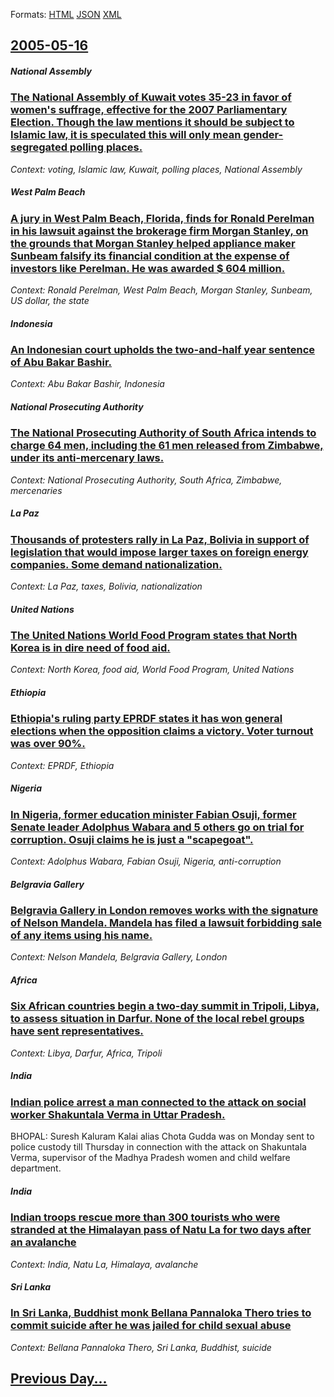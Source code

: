 
Formats: [HTML](2005/05/16/index.html)  [JSON](2005/05/16/index.json)  [XML](2005/05/16/index.xml)  

## [2005-05-16](/news/2005/05/16/index.md)

##### National Assembly
### [ The National Assembly of Kuwait votes 35-23 in favor of women's suffrage, effective for the 2007 Parliamentary Election. Though the law mentions it should be subject to Islamic law, it is speculated this will only mean gender-segregated polling places. ](/news/2005/05/16/the-national-assembly-of-kuwait-votes-35-23-in-favor-of-women-s-suffrage-effective-for-the-2007-parliamentary-election-though-the-law-men.md)
_Context: voting, Islamic law, Kuwait, polling places, National Assembly_

##### West Palm Beach
### [ A jury in West Palm Beach, Florida, finds for Ronald Perelman in his lawsuit against the brokerage firm Morgan Stanley, on the grounds that Morgan Stanley helped appliance maker Sunbeam falsify its financial condition at the expense of investors like Perelman. He was awarded $ 604 million. ](/news/2005/05/16/a-jury-in-west-palm-beach-florida-finds-for-ronald-perelman-in-his-lawsuit-against-the-brokerage-firm-morgan-stanley-on-the-grounds-that.md)
_Context: Ronald Perelman, West Palm Beach, Morgan Stanley, Sunbeam, US dollar, the state_

##### Indonesia
### [ An Indonesian court upholds the two-and-half year sentence of Abu Bakar Bashir. ](/news/2005/05/16/an-indonesian-court-upholds-the-two-and-half-year-sentence-of-abu-bakar-bashir.md)
_Context: Abu Bakar Bashir, Indonesia_

##### National Prosecuting Authority
### [ The National Prosecuting Authority of South Africa intends to charge 64 men, including the 61 men released from Zimbabwe, under its anti-mercenary laws. ](/news/2005/05/16/the-national-prosecuting-authority-of-south-africa-intends-to-charge-64-men-including-the-61-men-released-from-zimbabwe-under-its-anti-me.md)
_Context: National Prosecuting Authority, South Africa, Zimbabwe, mercenaries_

##### La Paz
### [ Thousands of protesters rally in La Paz, Bolivia in support of legislation that would impose larger taxes on foreign energy companies. Some demand nationalization. ](/news/2005/05/16/thousands-of-protesters-rally-in-la-paz-bolivia-in-support-of-legislation-that-would-impose-larger-taxes-on-foreign-energy-companies-some.md)
_Context: La Paz, taxes, Bolivia, nationalization_

##### United Nations
### [ The United Nations World Food Program states that North Korea is in dire need of food aid. ](/news/2005/05/16/the-united-nations-world-food-program-states-that-north-korea-is-in-dire-need-of-food-aid.md)
_Context: North Korea, food aid, World Food Program, United Nations_

##### Ethiopia
### [ Ethiopia's ruling party EPRDF states it has won general elections when the opposition claims a victory. Voter turnout was over 90%. ](/news/2005/05/16/ethiopia-s-ruling-party-eprdf-states-it-has-won-general-elections-when-the-opposition-claims-a-victory-voter-turnout-was-over-90.md)
_Context: EPRDF, Ethiopia_

##### Nigeria
### [ In Nigeria, former education minister Fabian Osuji, former Senate leader Adolphus Wabara and 5 others go on trial for corruption. Osuji claims he is just a "scapegoat". ](/news/2005/05/16/in-nigeria-former-education-minister-fabian-osuji-former-senate-leader-adolphus-wabara-and-5-others-go-on-trial-for-corruption-osuji-cla.md)
_Context: Adolphus Wabara, Fabian Osuji, Nigeria, anti-corruption_

##### Belgravia Gallery
### [ Belgravia Gallery in London removes works with the signature of Nelson Mandela. Mandela has filed a lawsuit forbidding sale of any items using his name. ](/news/2005/05/16/belgravia-gallery-in-london-removes-works-with-the-signature-of-nelson-mandela-mandela-has-filed-a-lawsuit-forbidding-sale-of-any-items-us.md)
_Context: Nelson Mandela, Belgravia Gallery, London_

##### Africa
### [ Six African countries begin a two-day summit in Tripoli, Libya, to assess situation in Darfur. None of the local rebel groups have sent representatives. ](/news/2005/05/16/six-african-countries-begin-a-two-day-summit-in-tripoli-libya-to-assess-situation-in-darfur-none-of-the-local-rebel-groups-have-sent-rep.md)
_Context: Libya, Darfur, Africa, Tripoli_

##### India
### [ Indian police arrest a man connected to the attack on social worker Shakuntala Verma in Uttar Pradesh. ](/news/2005/05/16/indian-police-arrest-a-man-connected-to-the-attack-on-social-worker-shakuntala-verma-in-uttar-pradesh.md)
BHOPAL: Suresh Kaluram Kalai alias Chota Gudda was on Monday sent to police custody till Thursday in connection with the attack on Shakuntala Verma, supervisor of the Madhya Pradesh women and child welfare department.

##### India
### [ Indian troops rescue more than 300 tourists who were stranded at the Himalayan pass of Natu La for two days after an avalanche ](/news/2005/05/16/indian-troops-rescue-more-than-300-tourists-who-were-stranded-at-the-himalayan-pass-of-natu-la-for-two-days-after-an-avalanche.md)
_Context: India, Natu La, Himalaya, avalanche_

##### Sri Lanka
### [ In Sri Lanka, Buddhist monk Bellana Pannaloka Thero tries to commit suicide after he was jailed for child sexual abuse ](/news/2005/05/16/in-sri-lanka-buddhist-monk-bellana-pannaloka-thero-tries-to-commit-suicide-after-he-was-jailed-for-child-sexual-abuse.md)
_Context: Bellana Pannaloka Thero, Sri Lanka, Buddhist, suicide_

## [Previous Day...](/news/2005/05/15/index.md)

